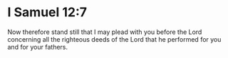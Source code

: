# I Samuel 12:7

Now therefore stand still that I may plead with you before the Lord concerning all the righteous deeds of the Lord that he performed for you and for your fathers.
